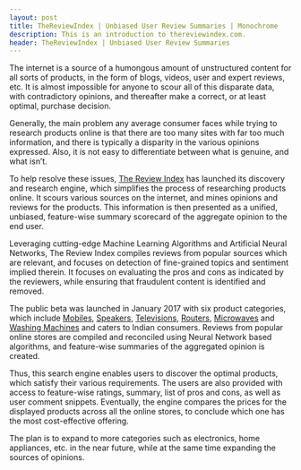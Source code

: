 ```yaml
---
layout: post
title: TheReviewIndex | Unbiased User Review Summaries | Monochrome
description: This is an introduction to thereviewindex.com.
header: TheReviewIndex | Unbiased User Review Summaries
---
```


The internet is a source of a humongous amount of unstructured content for all sorts of products, in the form of blogs, videos, user and expert reviews, etc. It is almost impossible for anyone to scour all of this disparate data, with contradictory opinions, and thereafter make a correct, or at least optimal, purchase decision.

Generally, the main problem any average consumer faces while trying to research products online is that there are too many sites with far too much information, and there is typically a disparity in the various opinions expressed. Also, it is not easy to differentiate between what is genuine, and what isn’t.

To help resolve these issues, [The Review Index](https://thereviewindex.com) has launched its discovery and research engine, which simplifies the process of researching products online. It scours various sources on the internet, and mines opinions and reviews for the products. This information is then presented as a unified, unbiased, feature-wise summary scorecard of the aggregate opinion to the end user.

Leveraging cutting-edge Machine Learning Algorithms and Artificial Neural Networks, The Review Index compiles reviews from popular sources which are relevant, and focuses on detection of fine-grained topics and sentiment implied therein. It focuses on evaluating the pros and cons as indicated by the reviewers, while ensuring that fraudulent content is identified and removed.

The public beta was launched in January 2017 with six product categories, which include [Mobiles](https://thereviewindex.com/Mobiles), [Speakers](https://thereviewindex.com/speakers), [Televisions](https://thereviewindex.com/televisions), [Routers](https://thereviewindex.com/routers), [Microwaves](https://thereviewindex.com/microwaves) and [Washing Machines](https://thereviewindex.com/washingmachines) and caters to Indian consumers. Reviews from popular online stores are compiled and reconciled using Neural Network based algorithms, and feature-wise summaries of the aggregated opinion is created.

Thus, this search engine enables users to discover the optimal products, which satisfy their various requirements. The users are also provided with access to feature-wise ratings, summary, list of pros and cons, as well as user comment snippets. Eventually, the engine compares the prices for the displayed products across all the online stores, to conclude which one has the most cost-effective offering.

The plan is to expand to more categories such as electronics, home appliances, etc. in the near future, while at the same time expanding the sources of opinions.


